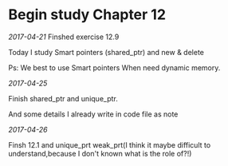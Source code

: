 Begin study Chapter 12
==========================================

*2017-04-21*
Finshed exercise 12.9

Today I study Smart pointers (shared_ptr) and new & delete

Ps: We best to use Smart pointers When need dynamic memory.


*2017-04-25*

Finish shared_ptr and unique_ptr.

And some details I already write in code file as note

*2017-04-26*

Finsh 12.1 and unique_prt weak_prt(I think it maybe difficult to understand,because I don't known what is the role of?!)

